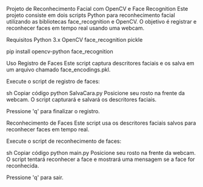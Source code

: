 Projeto de Reconhecimento Facial com OpenCV e Face Recognition
Este projeto consiste em dois scripts Python para reconhecimento facial utilizando as bibliotecas face_recognition e OpenCV. O objetivo é registrar e reconhecer faces em tempo real usando uma webcam.

Requisitos
Python 3.x
OpenCV
face_recognition
pickle

pip install opencv-python face_recognition



Uso
Registro de Faces
Este script captura descritores faciais e os salva em um arquivo chamado face_encodings.pkl.

Execute o script de registro de faces:

sh
Copiar código
python SalvaCara.py
Posicione seu rosto na frente da webcam. O script capturará e salvará os descritores faciais.

Pressione 'q' para finalizar o registro.

Reconhecimento de Faces
Este script usa os descritores faciais salvos para reconhecer faces em tempo real.

Execute o script de reconhecimento de faces:

sh
Copiar código
python main.py
Posicione seu rosto na frente da webcam. O script tentará reconhecer a face e mostrará uma mensagem se a face for reconhecida.

Pressione 'q' para sair.